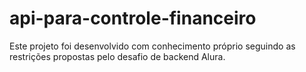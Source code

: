 # api-para-controle-financeiro
Este projeto foi desenvolvido com conhecimento próprio seguindo as restrições propostas pelo desafio de backend Alura.
